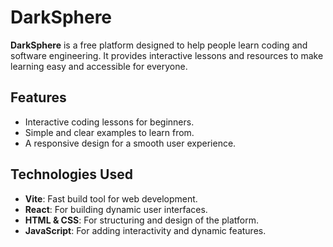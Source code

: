 # DarkSphere

**DarkSphere** is a free platform designed to help people learn coding and software engineering. It provides interactive lessons and resources to make learning easy and accessible for everyone.

## Features

- Interactive coding lessons for beginners.
- Simple and clear examples to learn from.
- A responsive design for a smooth user experience.

## Technologies Used

- **Vite**: Fast build tool for web development.
- **React**: For building dynamic user interfaces.
- **HTML & CSS**: For structuring and design of the platform.
- **JavaScript**: For adding interactivity and dynamic features.
